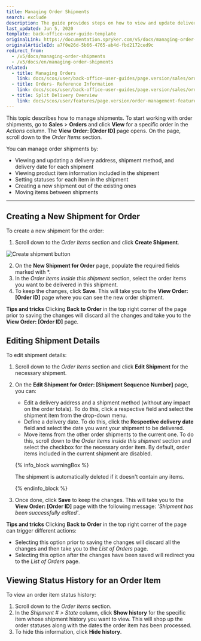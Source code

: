 ```yaml
---
title: Managing Order Shipments
search: exclude
description: The guide provides steps on how to view and update delivery address, shipment method and delivery dates for the shipment, create a shipment in the Back Office.
last_updated: Jun 5, 2020
template: back-office-user-guide-template
originalLink: https://documentation.spryker.com/v5/docs/managing-order-shipments
originalArticleId: a7f0e26d-5b66-4765-ab4d-fbd2172ced9c
redirect_from:
  - /v5/docs/managing-order-shipments
  - /v5/docs/en/managing-order-shipments
related:
  - title: Managing Orders
    link: docs/scos/user/back-office-user-guides/page.version/sales/orders/managing-orders.html
  - title: Orders- Reference Information
    link: docs/scos/user/back-office-user-guides/page.version/sales/orders/references/orders-reference-information.html
  - title: Split Delivery Overview
    link: docs/scos/user/features/page.version/order-management-feature-overview/split-delivery-overview.html
---
```


This topic describes how to manage shipments.
To start working with order shipments, go to **Sales** > **Orders** and click **View** for a specific order in the *Actions* column. The **View Order: [Order ID]** page opens. On the page, scroll down to the *Order Items* section.

You can manage order shipments by:
* Viewing and updating a delivery address, shipment method, and delivery date for each shipment
* Viewing product item information included in the shipment
* Setting statuses for each item in the shipment
* Creating a new shipment out of the existing ones
* Moving items between shipments

***
## Creating a New Shipment for Order
To create a new shipment for the order:
1. Scroll down to the *Order Items* section and click **Create Shipment**.

![Create shipment button](https://spryker.s3.eu-central-1.amazonaws.com/docs/User+Guides/Back+Office+User+Guides/Sales/Managing+Order+Shipments/create-shipment-btn.png) 

2. On the **New Shipment for Order** page, populate the required fields marked with *.
3. In the *Order items inside this shipment* section, select the order items you want to be delivered in this shipment. 
4. To keep the changes, click **Save**. This will take you to the **View Order: [Order ID]** page where you can see the new order shipment.

**Tips and tricks**
Clicking **Back to Order** in the top right corner of the page prior to saving the changes will discard all the changes and take you to the **View Order: [Order ID]** page.

## Editing Shipment Details
To edit shipment details:
1. Scroll down to the *Order Items* section and click **Edit Shipment** for the necessary shipment.
2. On the **Edit Shipment for Order: [Shipment Sequence Number]** page, you can:
    * Edit a delivery address and a shipment method (without any impact on the order totals). To do this, click a respective field and select the shipment item from the drop-down menu.
    * Define a delivery date. To do this, click the **Respective delivery date** field and select the date you want your shipment to be delivered.
    * Move items from the other order shipments to the current one. To do this, scroll down to the *Order items inside this shipment* section and select the checkbox for the necessary order item. By default, order items included in the current shipment are disabled.
  
    {% info_block warningBox %}

    The shipment is automatically deleted if it doesn't contain any items.
    
    {% endinfo_block %}
3. Once done, click **Save** to keep the changes. This will take you to the **View Order: [Order ID]** page with the following message: '*Shipment has been successfully edited'*.

**Tips and tricks**
Clicking **Back to Order** in the top right corner of the page can trigger different actions:
* Selecting this option prior to saving the changes will discard all the changes and then take you to the *List of Orders* page.
* Selecting this option after the changes have been saved will redirect you to the *List of Orders* page.


## Viewing Status History for an Order Item
To view an order item status history:
1. Scroll down to the *Order Items* section.
2. In the *Shipment # > State* column, click **Show history** for the specific item whose shipment history you want to view. This will shop up the order statuses along with the dates the order item has been processed.
3. To hide this information, click **Hide history**.
 

